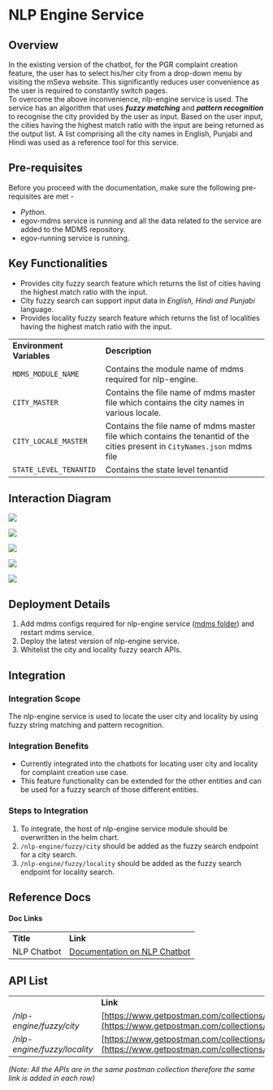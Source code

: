 # NLP Engine Service

## Overview

In the existing version of the chatbot, for the PGR complaint creation feature, the user has to select his/her city from a drop-down menu by visiting the mSeva website. This significantly reduces user convenience as the user is required to constantly switch pages.\
To overcome the above inconvenience, nlp-engine service is used. The service has an algorithm that uses _**fuzzy matching**_ and _**pattern recognition**_ to recognise the city provided by the user as input. Based on the user input, the cities having the highest match ratio with the input are being returned as the output list. A list comprising all the city names in English, Punjabi and Hindi was used as a reference tool for this service.

## Pre-requisites

Before you proceed with the documentation, make sure the following pre-requisites are met -

* _Python._
* egov-mdms service is running and all the data related to the service are added to the MDMS repository.
* egov-running service is running.

## Key Functionalities

* Provides city fuzzy search feature which returns the list of cities having the highest match ratio with the input.
* City fuzzy search can support input data in _English, Hindi and Punjabi_ language.
* Provides locality fuzzy search feature which returns the list of localities having the highest match ratio with the input.

|                           |                                                                                                                            |
| ------------------------- | -------------------------------------------------------------------------------------------------------------------------- |
| **Environment Variables** | **Description**                                                                                                            |
| `MDMS_MODULE_NAME`        | Contains the module name of mdms required for nlp-engine.                                                                  |
| `CITY_MASTER`             | Contains the file name of mdms master file which contains the city names in various locale.                                |
| `CITY_LOCALE_MASTER`      | Contains the file name of mdms master file which contains the tenantid of the cities present in `CityNames.json` mdms file |
| `STATE_LEVEL_TENANTID`    | Contains the state level tenantid                                                                                          |

## Interaction Diagram

![](<../../../.gitbook/assets/image (302) (1).png>)

![](<../../../.gitbook/assets/image (284).png>)

![](<../../../.gitbook/assets/image (298).png>)

![](<../../../.gitbook/assets/image (293).png>)

![](<../../../.gitbook/assets/image (299) (1).png>)

## Deployment Details

1. Add mdms configs required for nlp-engine service ([mdms folder](https://github.com/egovernments/egov-mdms-data/tree/QA/data/pb/Chatbot)) and restart mdms service.
2. Deploy the latest version of nlp-engine service.
3. Whitelist the city and locality fuzzy search APIs.

## Integration

### Integration Scope

The nlp-engine service is used to locate the user city and locality by using fuzzy string matching and pattern recognition.

### Integration Benefits

* Currently integrated into the chatbots for locating user city and locality for complaint creation use case.
* This feature functionality can be extended for the other entities and can be used for a fuzzy search of those different entities.

### Steps to Integration

1. To integrate, the host of nlp-engine service module should be overwritten in the helm chart.
2. `/nlp-engine/fuzzy/city` should be added as the fuzzy search endpoint for a city search.
3. `/nlp-engine/fuzzy/locality` should be added as the fuzzy search endpoint for locality search.

## Reference Docs

#### Doc Links <a href="#doc-links" id="doc-links"></a>

|             |                                                                                                                                                                                                                                     |
| ----------- | ----------------------------------------------------------------------------------------------------------------------------------------------------------------------------------------------------------------------------------- |
| **Title**   | **Link**                                                                                                                                                                                                                            |
| NLP Chatbot | [<img src="https://ssl.gstatic.com/docs/documents/images/kix-favicon7.ico" alt="" data-size="line">Documentation on NLP Chatbot](https://docs.google.com/document/d/1Z3IgyjlZzAchlMPfURmUrgVfcSqU316R\_0Z6KNrRbLo/edit?usp=sharing) |

## API List

|                              |                                                                                                                            |
| ---------------------------- | -------------------------------------------------------------------------------------------------------------------------- |
|                              | **Link**                                                                                                                   |
| _/nlp-engine/fuzzy/city_     | [https://www.getpostman.com/collections/9cd7600909d4ed16c173](https://www.getpostman.com/collections/9cd7600909d4ed16c173) |
| _/nlp-engine/fuzzy/locality_ | [https://www.getpostman.com/collections/9cd7600909d4ed16c173](https://www.getpostman.com/collections/9cd7600909d4ed16c173) |

_(Note: All the APIs are in the same postman collection therefore the same link is added in each row)_
